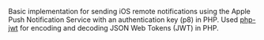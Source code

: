 Basic implementation for sending iOS remote notifications using the Apple Push Notification Service with an authentication key (p8) in PHP.
Used [php-jwt](https://github.com/firebase/php-jwt) for encoding and decoding JSON Web Tokens (JWT) in PHP.
